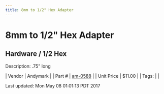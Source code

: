 ```yaml
---
title: 8mm to 1/2" Hex Adapter
---
```


# 8mm to 1/2" Hex Adapter
## Hardware / 1/2 Hex
Description: 	.75" long 

| Vendor | Andymark | 
| Part # | [am-0588](http://www.andymark.com/8mm-Keyed-Bore-1-2-Inch-Hex-Adapter-p/am-0588.htm) | 
| Unit Price | $11.00 | 
| Tags: |  | 

Last updated: Mon May 08 01:01:13 PDT 2017